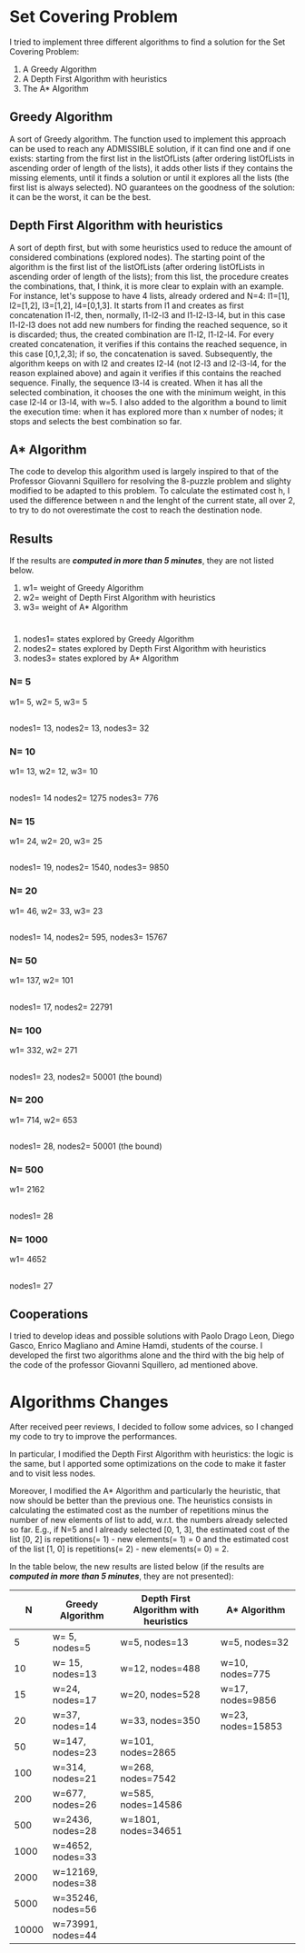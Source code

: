 # Set Covering Problem
I tried to implement three different algorithms to find a solution for the Set Covering Problem:

1. A Greedy Algorithm
2. A Depth First Algorithm with heuristics
3. The A* Algorithm

## Greedy Algorithm
A sort of Greedy algorithm. The function used to implement this approach can be used to reach any ADMISSIBLE solution, if it can find one and if one exists: starting from the first list in the listOfLists (after ordering listOfLists in ascending order of length of the lists), it adds other lists if they contains the missing elements, until it finds a solution or until it explores all the lists (the first list is always selected). NO guarantees on the goodness of the solution: it can be the worst, it can be the best. 

## Depth First Algorithm with heuristics

A sort of depth first, but with some heuristics used to reduce the amount of considered combinations (explored nodes). The starting point of the algorithm is the first list of the listOfLists (after ordering listOfLists in ascending order of length of the lists); from this list, the procedure creates the combinations, that, I think, it is more clear to explain with an example. For instance, let's suppose to have 4 lists, already ordered and N=4: l1=[1], l2=[1,2], l3=[1,2], l4=[0,1,3]. It starts from l1 and creates as first concatenation l1-l2, then, normally, l1-l2-l3 and l1-l2-l3-l4, but in this case l1-l2-l3 does not add new numbers for finding the reached sequence, so it is discarded; thus, the created combination are l1-l2, l1-l2-l4. For every created concatenation, it verifies if this contains the reached sequence, in this case [0,1,2,3]; if so, the concatenation is saved. Subsequently, the algorithm keeps on with l2 and creates l2-l4 (not l2-l3 and l2-l3-l4, for the reason explained above) and again it verifies if this contains the reached sequence. Finally, the sequence l3-l4 is created. When it has all the selected combination, it chooses the one with the minimum weight, in this case l2-l4 or l3-l4, with w=5. I also added to the algorithm a bound to limit the execution time: when it has explored more than x number of nodes; it stops and selects the best combination so far.

## A* Algorithm
The code to develop this algorithm used is largely inspired to that of the Professor Giovanni Squillero for resolving the 8-puzzle problem and slighty modified to be adapted to this problem.
To calculate the estimated cost h, I used the difference between n and the lenght of the current state, all over 2, to try to do not overestimate the cost to reach the destination node.

## Results
If the results are ***computed in more than 5 minutes***, they are not listed below.
1. w1= weight of Greedy Algorithm
2. w2= weight of Depth First Algorithm with heuristics
3. w3= weight of A* Algorithm
#
1. nodes1= states explored by Greedy Algorithm
2. nodes2= states explored by  Depth First Algorithm with heuristics
3. nodes3= states explored by A* Algorithm
### N= 5
w1= 5, 
w2= 5, 
w3= 5
##
nodes1= 13, 
nodes2= 13,
nodes3= 32
### N= 10
w1= 13,
w2= 12,
w3= 10
##
nodes1= 14
nodes2= 1275
nodes3= 776
### N= 15
w1= 24,
w2= 20,
w3= 25
##
nodes1= 19,
nodes2= 1540,
nodes3= 9850
### N= 20
w1= 46,
w2= 33,
w3= 23
##
nodes1= 14,
nodes2= 595,
nodes3= 15767
### N= 50
w1= 137,
w2= 101
##
nodes1= 17, 
nodes2= 22791
### N= 100
w1= 332,
w2= 271
##
nodes1= 23,
nodes2= 50001 (the bound)
### N= 200
w1= 714,
w2= 653
##
nodes1= 28,
nodes2= 50001 (the bound)
### N= 500
w1= 2162
##
nodes1= 28
### N= 1000
w1= 4652
##
nodes1= 27



## Cooperations
I tried to develop ideas and possible solutions with Paolo Drago Leon, Diego Gasco, Enrico Magliano and Amine Hamdi, students of the course.
I developed the first two algorithms alone and the third with the big help of the code of the professor Giovanni Squillero, ad mentioned above.


# Algorithms Changes 

After received peer reviews, I decided to follow some advices, so I changed my code to try to improve the performances. 

In particular, I modified the Depth First Algorithm with heuristics: the logic is the same, but I apported some optimizations on the code to make it faster and to visit less nodes.

Moreover, I modified the A* Algorithm and particularly the heuristic, that now should be better than the previous one. The heuristics consists in  calculating the estimated cost as the number of repetitions minus the number of new elements of list to add, w.r.t. the numbers already selected so far. E.g., if N=5 and I already selected [0, 1, 3], the estimated cost of the list [0, 2] is repetitions(= 1) - new elements(= 1) = 0 and the estimated cost of the list [1, 0] is repetitions(= 2) - new elements(= 0) = 2.

In the table below, the new results are listed below (if the results are ***computed in more than 5 minutes***, they are not presented):

| N            | Greedy Algorithm     |Depth First Algorithm with heuristics | A* Algorithm|
|--------------|-----------|------------|------------|
| 5            |  w= 5, nodes=5        | w=5, nodes=13         |    w=5, nodes=32        |      
| 10           |  w= 15, nodes=13         | w=12, nodes=488      |     w=10, nodes=775       |
| 15           | w=24, nodes=17    |   w=20, nodes=528      |          w=17, nodes=9856    |
| 20           |  w=37, nodes=14  |     w=33, nodes=350    |       w=23, nodes=15853      |
| 50           |   w=147, nodes=23 |    w=101, nodes=2865      |            |
| 100          |   w=314, nodes=21  |    w=268, nodes=7542   |            |
| 200          |  w=677, nodes=26 |    w=585, nodes=14586    |            |
| 500          |  w=2436, nodes=28  |  w=1801, nodes=34651      |            |
| 1000         | w=4652, nodes=33  |      |            |
| 2000         | w=12169, nodes=38  |      |            |
| 5000         | w=35246, nodes=56  |      |            |
|10000         | w=73991, nodes=44  |      |            |
